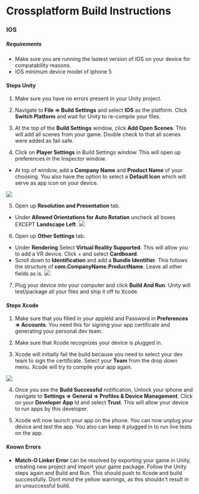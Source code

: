 # Crossplatform Build Instructions

### IOS

##### Requirements
- Make sure you are running the lastest version of IOS on your device for compatability reasons.
- IOS minimum device model of Iphone 5

#### Steps Unity

1. Make sure you have no errors present in your Unity project.

2. Navigate to **File => Build Settings** and select **IOS** as the platform. Click **Switch Platform** and wait for Unity to re-compile your files.

3. At the top of the **Build Settings** window, click **Add Open Scenes**. This will add all scenes from your game. Double check to that all scenes were added as fail safe.

4. Click on **Player Settings** in Build Settings window. This will open up preferences in the Inspector window.
- At top of window, add a **Company Name** and **Product Name** of your choosing. You also have the option to select a **Default Icon** which will serve as app icon on your device.


![](http://i.imgur.com/6bVAMsT.png)

5. Open up **Resolution and Presentation** tab.
- Under **Allowed Orientations for Auto Rotation** uncheck all boxes EXCEPT **Landscape Left**.
![](http://i.imgur.com/c19GFKD.png)

6. Open up **Other Settings** tab.
- Under **Rendering** Select **Virtual Reality Supported**. This will allow you to add a VR device. Click + and select **Cardboard**.
- Scroll down to **Identification** and add a **Bundle Identifier**. This follows the structure of **com.CompanyName.ProductName**. Leave all other fields as is.
![](http://i.imgur.com/v1hSu8g.png)

7. Plug your device into your computer and click **Build And Run**. Unity will test/package all your files and ship it off to Xcode. 

#### Steps Xcode

1. Make sure that you filled in your appleId and Password in **Preferences => Accounts**. You need this for signing your app certificate and generating your personal dev team.

2. Make sure that Xcode recognizes your device is plugged in. 

3. Xcode will initially fail the build because you need to select your dev team to sign the certificate. Select your **Team** from the drop down menu. Xcode will try to compile your app again.

![](http://i.imgur.com/nYbcarP.png)

4. Once you see the **Build Successful** notification, Unlock your iphone and navigate to **Settings => General => Profiles & Device Management**. Click on your **Developer App** Id and select **Trust**. This will allow your device to run apps by this developer.

5. Xcode will now launch your app on the phone. You can now unplug your device and test the app. You also can keep it plugged in to run live tests on the app.

#### Known Errors 
- **Match-O Linker Error** can be resolved by exporting your game in Unity, creating new project and import your game package. Follow the Unity steps again and Build and Run. This should push to Xcode and build successfully. Dont mind the yellow warnings, as this shouldn't result in an unsuccessful build.


